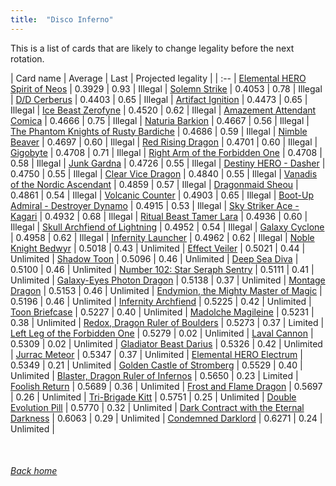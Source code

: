 ```yaml
---
title:  "Disco Inferno"
---
```


This is a list of cards that are likely to change legality before the next rotation.

| Card name | Average | Last | Projected legality |
| :-- |
[Elemental HERO Spirit of Neos](https://db.ygoprodeck.com/card/?search=Elemental%20HERO%20Spirit%20of%20Neos) | 0.3929 | 0.93 | Illegal |
[Solemn Strike](https://db.ygoprodeck.com/card/?search=Solemn%20Strike) | 0.4053 | 0.78 | Illegal |
[D/D Cerberus](https://db.ygoprodeck.com/card/?search=D/D%20Cerberus) | 0.4403 | 0.65 | Illegal |
[Artifact Ignition](https://db.ygoprodeck.com/card/?search=Artifact%20Ignition) | 0.4473 | 0.65 | Illegal |
[Ice Beast Zerofyne](https://db.ygoprodeck.com/card/?search=Ice%20Beast%20Zerofyne) | 0.4520 | 0.62 | Illegal |
[Amazement Attendant Comica](https://db.ygoprodeck.com/card/?search=Amazement%20Attendant%20Comica) | 0.4666 | 0.75 | Illegal |
[Naturia Barkion](https://db.ygoprodeck.com/card/?search=Naturia%20Barkion) | 0.4667 | 0.56 | Illegal |
[The Phantom Knights of Rusty Bardiche](https://db.ygoprodeck.com/card/?search=The%20Phantom%20Knights%20of%20Rusty%20Bardiche) | 0.4686 | 0.59 | Illegal |
[Nimble Beaver](https://db.ygoprodeck.com/card/?search=Nimble%20Beaver) | 0.4697 | 0.60 | Illegal |
[Red Rising Dragon](https://db.ygoprodeck.com/card/?search=Red%20Rising%20Dragon) | 0.4701 | 0.60 | Illegal |
[Gigobyte](https://db.ygoprodeck.com/card/?search=Gigobyte) | 0.4708 | 0.71 | Illegal |
[Right Arm of the Forbidden One](https://db.ygoprodeck.com/card/?search=Right%20Arm%20of%20the%20Forbidden%20One) | 0.4708 | 0.58 | Illegal |
[Junk Gardna](https://db.ygoprodeck.com/card/?search=Junk%20Gardna) | 0.4726 | 0.55 | Illegal |
[Destiny HERO - Dasher](https://db.ygoprodeck.com/card/?search=Destiny%20HERO%20-%20Dasher) | 0.4750 | 0.55 | Illegal |
[Clear Vice Dragon](https://db.ygoprodeck.com/card/?search=Clear%20Vice%20Dragon) | 0.4840 | 0.55 | Illegal |
[Vanadis of the Nordic Ascendant](https://db.ygoprodeck.com/card/?search=Vanadis%20of%20the%20Nordic%20Ascendant) | 0.4859 | 0.57 | Illegal |
[Dragonmaid Sheou](https://db.ygoprodeck.com/card/?search=Dragonmaid%20Sheou) | 0.4861 | 0.54 | Illegal |
[Volcanic Counter](https://db.ygoprodeck.com/card/?search=Volcanic%20Counter) | 0.4903 | 0.65 | Illegal |
[Boot-Up Admiral - Destroyer Dynamo](https://db.ygoprodeck.com/card/?search=Boot-Up%20Admiral%20-%20Destroyer%20Dynamo) | 0.4915 | 0.53 | Illegal |
[Sky Striker Ace - Kagari](https://db.ygoprodeck.com/card/?search=Sky%20Striker%20Ace%20-%20Kagari) | 0.4932 | 0.68 | Illegal |
[Ritual Beast Tamer Lara](https://db.ygoprodeck.com/card/?search=Ritual%20Beast%20Tamer%20Lara) | 0.4936 | 0.60 | Illegal |
[Skull Archfiend of Lightning](https://db.ygoprodeck.com/card/?search=Skull%20Archfiend%20of%20Lightning) | 0.4952 | 0.54 | Illegal |
[Galaxy Cyclone](https://db.ygoprodeck.com/card/?search=Galaxy%20Cyclone) | 0.4958 | 0.62 | Illegal |
[Infernity Launcher](https://db.ygoprodeck.com/card/?search=Infernity%20Launcher) | 0.4962 | 0.62 | Illegal |
[Noble Knight Bedwyr](https://db.ygoprodeck.com/card/?search=Noble%20Knight%20Bedwyr) | 0.5018 | 0.43 | Unlimited |
[Effect Veiler](https://db.ygoprodeck.com/card/?search=Effect%20Veiler) | 0.5021 | 0.44 | Unlimited |
[Shadow Toon](https://db.ygoprodeck.com/card/?search=Shadow%20Toon) | 0.5096 | 0.46 | Unlimited |
[Deep Sea Diva](https://db.ygoprodeck.com/card/?search=Deep%20Sea%20Diva) | 0.5100 | 0.46 | Unlimited |
[Number 102: Star Seraph Sentry](https://db.ygoprodeck.com/card/?search=Number%20102:%20Star%20Seraph%20Sentry) | 0.5111 | 0.41 | Unlimited |
[Galaxy-Eyes Photon Dragon](https://db.ygoprodeck.com/card/?search=Galaxy-Eyes%20Photon%20Dragon) | 0.5138 | 0.37 | Unlimited |
[Montage Dragon](https://db.ygoprodeck.com/card/?search=Montage%20Dragon) | 0.5153 | 0.46 | Unlimited |
[Endymion, the Mighty Master of Magic](https://db.ygoprodeck.com/card/?search=Endymion,%20the%20Mighty%20Master%20of%20Magic) | 0.5196 | 0.46 | Unlimited |
[Infernity Archfiend](https://db.ygoprodeck.com/card/?search=Infernity%20Archfiend) | 0.5225 | 0.42 | Unlimited |
[Toon Briefcase](https://db.ygoprodeck.com/card/?search=Toon%20Briefcase) | 0.5227 | 0.40 | Unlimited |
[Madolche Magileine](https://db.ygoprodeck.com/card/?search=Madolche%20Magileine) | 0.5231 | 0.38 | Unlimited |
[Redox, Dragon Ruler of Boulders](https://db.ygoprodeck.com/card/?search=Redox,%20Dragon%20Ruler%20of%20Boulders) | 0.5273 | 0.37 | Limited |
[Left Leg of the Forbidden One](https://db.ygoprodeck.com/card/?search=Left%20Leg%20of%20the%20Forbidden%20One) | 0.5279 | 0.02 | Unlimited |
[Laval Cannon](https://db.ygoprodeck.com/card/?search=Laval%20Cannon) | 0.5309 | 0.02 | Unlimited |
[Gladiator Beast Darius](https://db.ygoprodeck.com/card/?search=Gladiator%20Beast%20Darius) | 0.5326 | 0.42 | Unlimited |
[Jurrac Meteor](https://db.ygoprodeck.com/card/?search=Jurrac%20Meteor) | 0.5347 | 0.37 | Unlimited |
[Elemental HERO Electrum](https://db.ygoprodeck.com/card/?search=Elemental%20HERO%20Electrum) | 0.5349 | 0.21 | Unlimited |
[Golden Castle of Stromberg](https://db.ygoprodeck.com/card/?search=Golden%20Castle%20of%20Stromberg) | 0.5529 | 0.40 | Unlimited |
[Blaster, Dragon Ruler of Infernos](https://db.ygoprodeck.com/card/?search=Blaster,%20Dragon%20Ruler%20of%20Infernos) | 0.5650 | 0.23 | Limited |
[Foolish Return](https://db.ygoprodeck.com/card/?search=Foolish%20Return) | 0.5689 | 0.36 | Unlimited |
[Frost and Flame Dragon](https://db.ygoprodeck.com/card/?search=Frost%20and%20Flame%20Dragon) | 0.5697 | 0.26 | Unlimited |
[Tri-Brigade Kitt](https://db.ygoprodeck.com/card/?search=Tri-Brigade%20Kitt) | 0.5751 | 0.25 | Unlimited |
[Double Evolution Pill](https://db.ygoprodeck.com/card/?search=Double%20Evolution%20Pill) | 0.5770 | 0.32 | Unlimited |
[Dark Contract with the Eternal Darkness](https://db.ygoprodeck.com/card/?search=Dark%20Contract%20with%20the%20Eternal%20Darkness) | 0.6063 | 0.29 | Unlimited |
[Condemned Darklord](https://db.ygoprodeck.com/card/?search=Condemned%20Darklord) | 0.6271 | 0.24 | Unlimited |

<br>

###### [Back home](index)